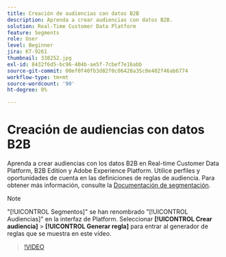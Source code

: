 ```yaml
---
title: Creación de audiencias con datos B2B
description: Aprenda a crear audiencias con datos B2B.
solution: Real-Time Customer Data Platform
feature: Segments
role: User
level: Beginner
jira: KT-9261
thumbnail: 338252.jpg
exl-id: 8432f6d5-bc96-404b-ae5f-7cbef7e16abb
source-git-commit: 00ef0f40fb3d82f0c06428a35c0e402f46ab6774
workflow-type: tm+mt
source-wordcount: '90'
ht-degree: 0%

---
```


# Creación de audiencias con datos B2B

Aprenda a crear audiencias con los datos B2B en Real-time Customer Data Platform, B2B Edition y Adobe Experience Platform. Utilice perfiles y oportunidades de cuenta en las definiciones de reglas de audiencia. Para obtener más información, consulte la [Documentación de segmentación](https://experienceleague.adobe.com/docs/experience-platform/rtcdp/profile/profile-browse.html).

>[!NOTE]
>
> &quot;[!UICONTROL Segmentos]&quot; se han renombrado &quot;[!UICONTROL Audiencias]&quot; en la interfaz de Platform. Seleccionar **[!UICONTROL Crear audiencia]** > **[!UICONTROL Generar regla]** para entrar al generador de reglas que se muestra en este vídeo.

>[!VIDEO](https://video.tv.adobe.com/v/338252?learn=on)

